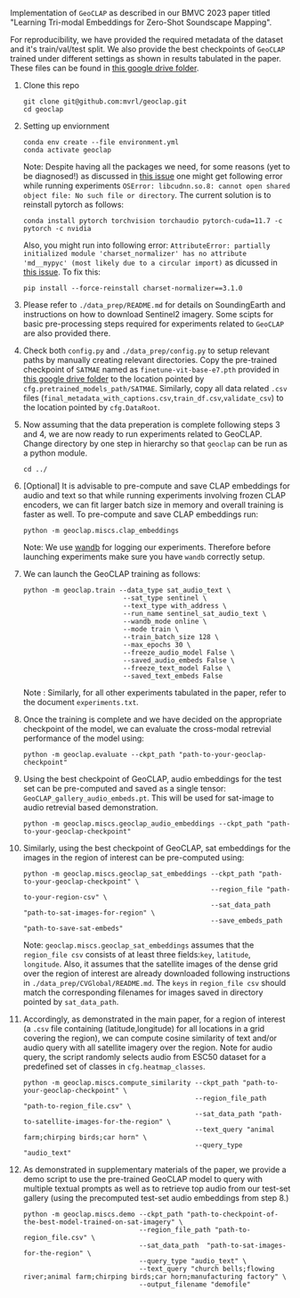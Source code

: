 Implementation of `GeoCLAP` as described in our BMVC 2023 paper titled "Learning Tri-modal Embeddings for Zero-Shot Soundscape Mapping".

For reproducibility, we have provided the required metadata of the dataset and it's train/val/test split. We also provide the best checkpoints of `GeoCLAP` trained under different settings as shown in results tabulated in the paper. These files can be found in [this google drive folder](https://drive.google.com/drive/folders/1Qgh9TNuZ3VZjf6Y6ffMcX5WXL6AHzerP?usp=share_link).

1. Clone this repo
    ```
    git clone git@github.com:mvrl/geoclap.git
    cd geoclap
    ```
2. Setting up enviornment
    ```
    conda env create --file environment.yml
    conda activate geoclap
    ```
    Note: Despite having all the packages we need, for some reasons (yet to be diagnosed!) as discussed in [this issue](https://github.com/NVIDIA/TensorRT/issues/1747) one might get following error while running experiments `OSError: libcudnn.so.8: cannot open shared object file: No such file or directory`. The current solution is to reinstall pytorch as follows:
    ```
    conda install pytorch torchvision torchaudio pytorch-cuda=11.7 -c pytorch -c nvidia
    ```

    Also, you might run into following error: `AttributeError: partially initialized module 'charset_normalizer' has no attribute 'md__mypyc' (most likely due to a circular import)` as dicussed in [this issue](https://github.com/microsoft/TaskMatrix/issues/242). To fix this:
    ```
    pip install --force-reinstall charset-normalizer==3.1.0
    ```
3. Please refer to `./data_prep/README.md` for details on SoundingEarth and instructions on how to download Sentinel2 imagery. Some scipts for basic pre-processing steps required for experiments related to `GeoCLAP` are also provided there.

4. Check both `config.py` and `./data_prep/config.py` to setup relevant paths by manually creating relevant directories. Copy the pre-trained checkpoint of `SATMAE` named as `finetune-vit-base-e7.pth` provided in [this google drive folder](https://drive.google.com/drive/folders/1Qgh9TNuZ3VZjf6Y6ffMcX5WXL6AHzerP?usp=share_link) to the location pointed by `cfg.pretrained_models_path/SATMAE`. Similarly, copy all data related `.csv` files (`final_metadata_with_captions.csv`,`train_df.csv`,`validate_csv`) to the location pointed by `cfg.DataRoot`.

5. Now assuming that the data preperation is complete following steps 3 and 4, we are now ready to run experiments related to GeoCLAP. Change directory by one step in hierarchy so that `geoclap` can be run as a python module.
    ```
    cd ../
    ```
5. [Optional] It is advisable to pre-compute and save CLAP embeddings for audio and text so that while running experiments involving frozen CLAP encoders, we can fit larger batch size in memory and overall training is faster as well. To pre-compute and save CLAP embeddings run:
    ```
    python -m geoclap.miscs.clap_embeddings
    ```
    
    Note: We use  [wandb](https://wandb.ai/site) for logging our experiments. Therefore before launching experiments make sure you have `wandb` correctly setup. 
6. We can launch the GeoCLAP training as follows:
    ```
   python -m geoclap.train --data_type sat_audio_text \
                             --sat_type sentinel \
                             --text_type with_address \
                             --run_name sentinel_sat_audio_text \
                             --wandb_mode online \
                             --mode train \
                             --train_batch_size 128 \
                             --max_epochs 30 \
                             --freeze_audio_model False \
                             --saved_audio_embeds False \
                             --freeze_text_model False \
                             --saved_text_embeds False
    ```
    Note : Similarly, for all other experiments tabulated in the paper, refer to the document `experiments.txt`. 
7. Once the training is complete and we have decided on the appropriate checkpoint of the model, we can evaluate the cross-modal retrevial performance of the model using:
    ```
    python -m geoclap.evaluate --ckpt_path "path-to-your-geoclap-checkpoint"
    ```
8. Using the best checkpoint of GeoCLAP, audio embeddings for the test set can be pre-computed and saved as a single tensor: `GeoCLAP_gallery_audio_embeds.pt`. This will be used for sat-image to audio retrevial based demonstration.
    ```
    python -m geoclap.miscs.geoclap_audio_embeddings --ckpt_path "path-to-your-geoclap-checkpoint" 
    ```
9. Similarly, using the best checkpoint of GeoCLAP, sat embeddings for the images in the region of interest can be pre-computed using:
    ```
    python -m geoclap.miscs.geoclap_sat_embeddings --ckpt_path "path-to-your-geoclap-checkpoint" \
                                                   --region_file "path-to-your-region-csv" \
                                                   --sat_data_path "path-to-sat-images-for-region" \
                                                   --save_embeds_path "path-to-save-sat-embeds"
    ```
    Note: `geoclap.miscs.geoclap_sat_embeddings` assumes that the `region_file csv` consists of at least three fields:`key`, `latitude`, `longitude`. Also, it assumes that the satellite images of the dense grid over the region of interest are already downloaded following instructions in `./data_prep/CVGlobal/README.md`. The `keys` in `region_file csv` should match the corresponding filenames for images saved in directory pointed by `sat_data_path`.

10. Accordingly, as demonstrated in the main paper, for a region of interest (a `.csv` file containing (latitude,longitude) for all locations in a grid covering the region), we can compute cosine similarity of text and/or audio query with all satellite imagery over the region. Note for audio query, the script randomly selects audio from ESC50 dataset for a predefined set of classes in `cfg.heatmap_classes`.
    ```
    python -m geoclap.miscs.compute_similarity --ckpt_path "path-to-your-geoclap-checkpoint" \
                                               --region_file_path "path-to-region_file.csv" \
                                               --sat_data_path "path-to-satellite-images-for-the-region" \
                                               --text_query "animal farm;chirping birds;car horn" \
                                               --query_type "audio_text"
    ```

11. As demonstrated in supplementary materials of the paper, we provide a demo script to use the pre-trained GeoCLAP model to query with multiple textual prompts as well as to retrieve top audio from our test-set gallery (using the precomputed test-set audio embeddings from step 8.)
    ```
    python -m geoclap.miscs.demo --ckpt_path "path-to-checkpoint-of-the-best-model-trained-on-sat-imagery" \
                                 --region_file_path "path-to-region_file.csv" \
                                 --sat_data_path  "path-to-sat-images-for-the-region" \
                                 --query_type "audio_text" \
                                 --text_query "church bells;flowing river;animal farm;chirping birds;car horn;manufacturing factory" \
                                 --output_filename "demofile"
    ```